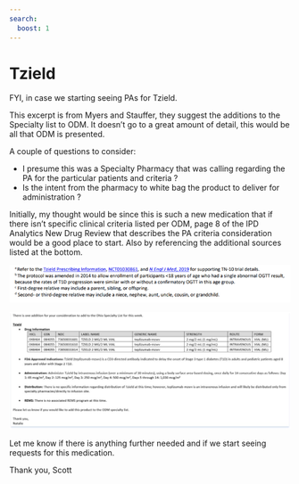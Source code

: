 ```yaml
---
search:
  boost: 1
---
```


# Tzield

FYI, in case we starting seeing PAs for Tzield.
 
This excerpt is from Myers and Stauffer, they suggest the additions to the Specialty list to ODM.  It doesn’t go to a great amount of detail, this would be all that ODM is presented.

A couple of questions to consider:

- I presume this was a Specialty Pharmacy that was calling regarding the PA for the particular patients and criteria ?
- Is the intent from the pharmacy to white bag the product to deliver for administration ? 

Initially, my thought would be since this is such a new medication that if there isn’t specific clinical criteria listed per ODM, page 8 of the IPD Analytics New Drug Review that describes the PA criteria consideration would be a good place to start. Also by referencing the additional sources listed at the bottom.

![Alt text](tzield_1.png)

![Alt text](tzield_2.png)

Let me know if there is anything further needed and if we start seeing requests for this medication.
 
Thank you, Scott
